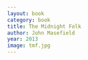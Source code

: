 ```yaml
---
layout: book
category: book
title: The Midnight Folk
author: John Masefield
year: 2013
image: tmf.jpg
---
```

